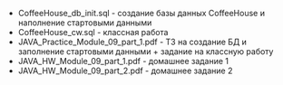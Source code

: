 <ul>
	<li>CoffeeHouse_db_init.sql - создание базы данных CoffeeHouse и наполнение стартовыми данными</li>
	<li>CoffeeHouse_cw.sql - классная работа</li>
	<li>JAVA_Practice_Module_09_part_1.pdf - ТЗ на создание БД и заполнение стартовыми данными + задание на классную работу</li>
	<li>JAVA_HW_Module_09_part_1.pdf - домашнее задание 1</li>
	<li>JAVA_HW_Module_09_part_2.pdf - домашнее задание 2</li>
</ul>